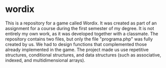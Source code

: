 # wordix

This is a repository for a game called Wordix. It was created as part of an assignment for a course during the first semester of my degree. It is not entirely my own work, as it was developed together with a classmate. The repository contains two files, but only the file "programa.php" was fully created by us. We had to design functions that complemented those already implemented in the game. The project made us use repetitive structures, conditional structures, and data structures (such as associative, indexed, and multidimensional arrays).
